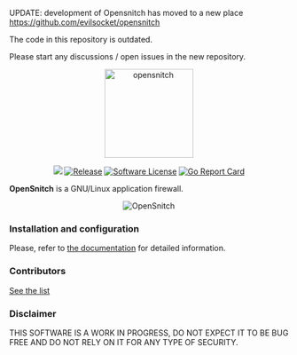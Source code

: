 UPDATE: development of Opensnitch has moved to a new place https://github.com/evilsocket/opensnitch 

The code in this repository is outdated.

Please start any discussions / open issues in the new repository. 


<p align="center">
  <img alt="opensnitch" src="https://raw.githubusercontent.com/gustavo-iniguez-goya/opensnitch/master/ui/opensnitch/res/icon.png" height="160" />
  <p align="center">
    <img src="https://github.com/gustavo-iniguez-goya/opensnitch/workflows/Build%20status/badge.svg" />
    <a href="https://github.com/gustavo-iniguez-goya/opensnitch/releases/latest"><img alt="Release" src="https://img.shields.io/github/release/gustavo-iniguez-goya/opensnitch.svg?style=flat-square"></a>
    <a href="https://github.com/gustavo-iniguez-goya/opensnitch/blob/master/LICENSE.md"><img alt="Software License" src="https://img.shields.io/badge/license-GPL3-brightgreen.svg?style=flat-square"></a>
    <a href="https://goreportcard.com/report/github.com/gustavo-iniguez-goya/opensnitch/daemon"><img alt="Go Report Card" src="https://goreportcard.com/badge/github.com/gustavo-iniguez-goya/opensnitch/daemon?style=flat-square"></a>
  </p>
</p>

**OpenSnitch** is a GNU/Linux application firewall.

<p align="center">
  <img src="https://user-images.githubusercontent.com/2742953/85205382-6ba9cb00-b31b-11ea-8e9a-bd4b8b05a236.png" alt="OpenSnitch"/>
</p>

### Installation and configuration

Please, refer to [the documentation](https://github.com/gustavo-iniguez-goya/opensnitch/wiki) for detailed information.

### Contributors

[See the list](https://github.com/gustavo-iniguez-goya/opensnitch/graphs/contributors)

### Disclaimer

THIS SOFTWARE IS A WORK IN PROGRESS, DO NOT EXPECT IT TO BE BUG FREE AND DO NOT RELY ON IT FOR ANY TYPE OF SECURITY.
